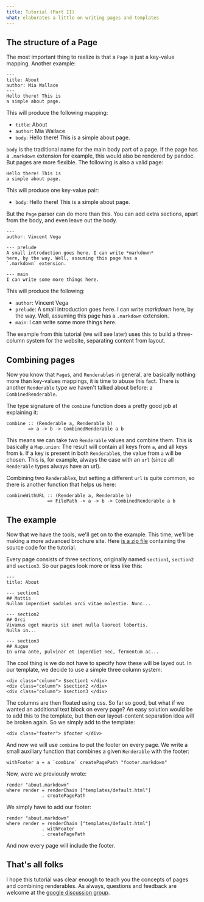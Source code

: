 ```yaml
---
title: Tutorial (Part II)
what: elaborates a little on writing pages and templates
---
```


## The structure of a Page

The most important thing to realize is that a `Page` is just a key-value
mapping. Another example:

    ---
    title: About
    author: Mia Wallace
    ---
    Hello there! This is
    a simple about page.

This will produce the following mapping:

- `title`: About
- `author`: Mia Wallace
- `body`: Hello there! This is a simple about page.

`body` is the traditional name for the main body part of a page. If the page has
a `.markdown` extension for example, this would also be rendered by pandoc. But
pages are more flexible. The following is also a valid page:

    Hello there! This is
    a simple about page.

This will produce one key-value pair:

- `body`: Hello there! This is a simple about page.

But the `Page` parser can do more than this. You can add extra sections, apart
from the body, and even leave out the body.

    ---
    author: Vincent Vega
   
    --- prelude
    A small introduction goes here. I can write *markdown*
    here, by the way. Well, assuming this page has a
    `.markdown` extension.
   
    --- main
    I can write some more things here.

This will produce the following:

- `author`: Vincent Vega
- `prelude`: A small introduction goes here. I can write *markdown* here, by the
  way. Well, assuming this page has a `.markdown` extension.
- `main`: I can write some more things here.

The example from this tutorial (we will see later) uses this to build a
three-column system for the website, separating content from layout.

## Combining pages

Now you know that `Page`s, and `Renderable`s in general, are basically nothing
more than key-values mappings, it is time to abuse this fact. There is another
`Renderable` type we haven't talked about before: a `CombinedRenderable`.

The type signature of the `combine` function does a pretty good job at
explaining it:

~~~~~{.haskell}
combine :: (Renderable a, Renderable b)
        => a -> b -> CombinedRenderable a b
~~~~~

This means we can take two `Renderable` values and combine them. This is
basically a `Map.union`: The result will contain all keys from `a`, and all
keys from `b`. If a key is present in both `Renderable`s, the value from `a`
will be chosen. This is, for example, always the case with an `url` (since
all `Renderable` types always have an url).

Combining two `Renderable`s, but setting a different `url` is quite common, so
there is another function that helps us here:

~~~~~{.haskell}
combineWithURL :: (Renderable a, Renderable b)
               => FilePath -> a -> b -> CombinedRenderable a b
~~~~~

## The example

Now that we have the tools, we'll get on to the example. This time, we'll
be making a more advanced brochure site. Here
[is a zip file](examples/morepages.zip) containing the source code for the
tutorial.

Every page consists of three sections, originally named `section1`, `section2`
and `section3`. So our pages look more or less like this:

    ---
    title: About

    --- section1
    ## Mattis
    Nullam imperdiet sodales orci vitae molestie. Nunc...

    --- section2
    ## Orci
    Vivamus eget mauris sit amet nulla laoreet lobortis.
    Nulla in...

    --- section3
    ## Augue
    In urna ante, pulvinar et imperdiet nec, fermentum ac...

The cool thing is we do not have to specify how these will be layed out. In our
template, we decide to use a simple three column system:

~~~~~{.html}
<div class="column"> $section1 </div>
<div class="column"> $section2 </div>
<div class="column"> $section3 </div>
~~~~~

The columns are then floated using css. So far so good, but what if we wanted
an additional text block on every page? An easy solution would be to add this
to the template, but then our layout-content separation idea will be broken
again. So we simply add to the template:

~~~~~{.html}
<div class="footer"> $footer </div>
~~~~~

And now we will use `combine` to put the footer on every page. We write a small
auxiliary function that combines a given `Renderable` with the footer:

~~~~~{.haskell}
withFooter a = a `combine` createPagePath "footer.markdown"
~~~~~

Now, were we previously wrote:

~~~~~{.haskell}
render "about.markdown"
where render = renderChain ["templates/default.html"]
             . createPagePath
~~~~~

We simply have to add our footer:

~~~~~{.haskell}
render "about.markdown"
where render = renderChain ["templates/default.html"]
             . withFooter
             . createPagePath
~~~~~

And now every page will include the footer.

## That's all folks

I hope this tutorial was clear enough to teach you the concepts of pages and
combining renderables. As always, questions and feedback are welcome at the
[google discussion group](http://groups.google.com/group/hakyll).
